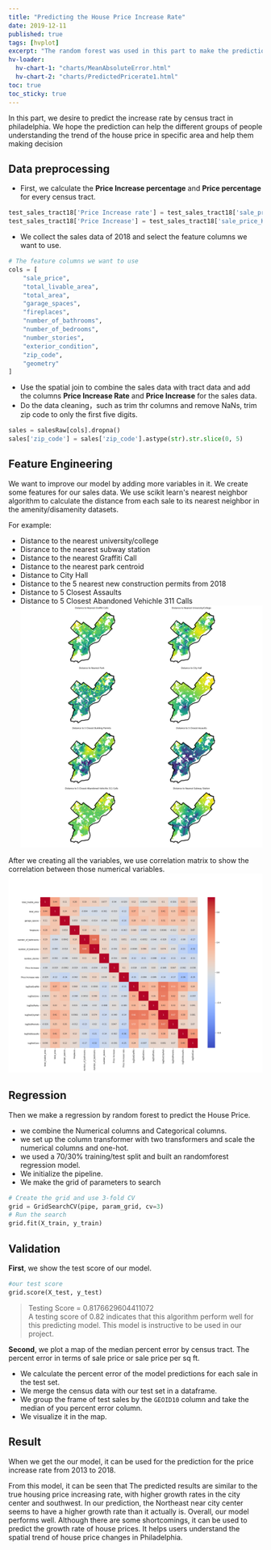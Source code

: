 ```yaml
---
title: "Predicting the House Price Increase Rate"
date: 2019-12-11
published: true
tags: [hvplot]
excerpt: "The random forest was used in this part to make the prediction."
hv-loader:
  hv-chart-1: "charts/MeanAbsoluteError.html"
  hv-chart-2: "charts/PredictedPricerate1.html"
toc: true
toc_sticky: true
---
```

In this part, we desire to predict the increase rate by census tract in philadelphia. We hope the prediction can help the different groups of people understanding the trend of the house price in specific area and help them making decision

## Data preprocessing
- First, we calculate the **Price Increase percentage** and **Price percentage** for every census tract.
```python
test_sales_tract18['Price Increase rate'] = test_sales_tract18['sale_price_K']/test_sales_tract13['sale_price_K']
test_sales_tract18['Price Increase'] = test_sales_tract18['sale_price_K']-test_sales_tract13['sale_price_K']
```
- We collect the sales data of 2018 and select the feature columns we want to use.
```python
# The feature columns we want to use
cols = [
    "sale_price",
    "total_livable_area",
    "total_area",
    "garage_spaces",
    "fireplaces",
    "number_of_bathrooms",
    "number_of_bedrooms",
    "number_stories",
    "exterior_condition",
    "zip_code",
    "geometry"
]
```
- Use the spatial join to combine the sales data with tract data and add the columns **Price Increase Rate** and **Price Increase** for the sales data.
- Do the data cleaning，such as trim thr columns and remove NaNs, trim zip code to only the first five digits.
```python
sales = salesRaw[cols].dropna()
sales['zip_code'] = sales['zip_code'].astype(str).str.slice(0, 5)
```

## Feature Engineering
We want to improve our model by adding more variables in it. We create some features for our sales data. We use scikit learn's nearest neighbor algorithm to calculate the distance from each sale to its nearest neighbor in the amenity/disamenity datasets.

For example:

- Distance to the nearest university/college
- Disrance to the nearest subway station
- Distance to the nearest Graffiti Call
- Distance to the nearest park centroid
- Distance to City Hall
- Distance to the 5 nearest new construction permits from 2018
- Distance to 5 Closest Assaults
- Distance to 5 Closest Abandoned Vehichle 311 Calls
![featureengine](https://raw.githubusercontent.com/zhaoanyang36/final/master/assets/images/featureengine1.png)

After we creating all the variables, we use correlation matrix to show the correlation between those numerical variables.
![corr](https://raw.githubusercontent.com/zhaoanyang36/final/master/assets/images/corr1.png)

## Regression
Then we make a regression by random forest to predict the House Price. 
- we combine the Numerical columns and Categorical columns. 
- we set up the column transformer with two transformers and scale the numerical columns and one-hot.
- we used a 70/30% training/test split and built an randomforest regression model.
- We initialize the pipeline.
- We make the grid of parameters to search
```python
# Create the grid and use 3-fold CV
grid = GridSearchCV(pipe, param_grid, cv=3)
# Run the search
grid.fit(X_train, y_train)
```

## Validation
**First**, we show the test score of our model.
```python
#our test score
grid.score(X_test, y_test)
```
> Testing Score = 0.8176629604411072      
A testing score of 0.82 indicates that this algorithm perform well for this predicting model. This model is instructive to be used in our project.

**Second**, we plot a map of the median percent error by census tract. The percent error in terms of sale price or sale price per sq ft.
- We calculate the percent error of the model predictions for each sale in the test set.
- We merge the census data with our test set in a dataframe.
- We group the frame of test sales by the `GEOID10` column and take the median of you percent error column.
- We visualize it in the map.
<div id="hv-chart-1"></div>

## Result
When we get the our model, it can be used for the prediction for the price increase rate from 2013 to 2018.
<div id="hv-chart-2"></div>
From this model, it can be seen that The predicted results are similar to the true housing price increasing rate, with higher growth rates in the city center and southwest. In our prediction, the Northeast near city center seems to have a higher growth rate than it actually is.
Overall, our model performs well. Although there are some shortcomings, it can be used to predict the growth rate of house prices. It helps users understand the spatial trend of house price changes in Philadelphia.

